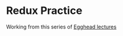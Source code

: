 # Redux Practice

Working from this series of [Egghead lectures](https://egghead.io/courses/getting-started-with-redux)
